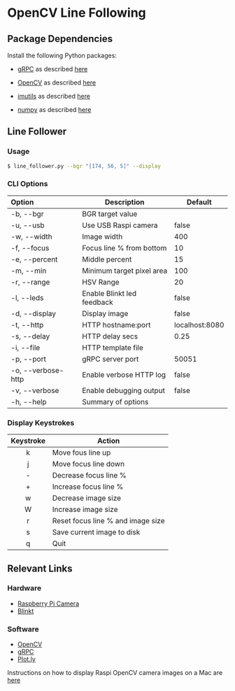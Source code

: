 # OpenCV Line Following

## Package Dependencies

Install the following Python packages: 

* [gRPC](http://www.grpc.io/docs/guides/index.html) 
as described [here](http://www.athenian-robotics.org/grpc/)

* [OpenCV](http://opencv.org) 
as described [here](http://www.athenian-robotics.org/opencv/)

* [imutils](https://github.com/jrosebr1/imutils)
as described [here](http://www.athenian-robotics.org/imutils/)

* [numpy](http://www.numpy.org)
as described [here](http://www.athenian-robotics.org/numpy/)


## Line Follower

### Usage 

```bash
$ line_follower.py --bgr "[174, 56, 5]" --display 
```

### CLI Options

| Option         | Description                                        | Default        |
|:---------------|----------------------------------------------------|----------------|
| -b, --bgr      | BGR target value                                   |                |
| -u, --usb      | Use USB Raspi camera                               | false          |
| -w, --width    | Image width                                        | 400            |
| -f, --focus    | Focus line % from bottom                           | 10             |
| -e, --percent  | Middle percent                                     | 15             |
| -m, --min      | Minimum target pixel area                          | 100            |
| -r, --range    | HSV Range                                          | 20             |
| -l, --leds     | Enable Blinkt led feedback                         | false          |
| -d, --display  | Display image                                      | false          |
| -t, --http     | HTTP hostname:port                                 | localhost:8080 |
| -s, --delay    | HTTP delay secs                                    | 0.25           |
| -i, --file     | HTTP template file                                 |                |
| -p, --port     | gRPC server port                                   | 50051          |
| -o, --verbose-http | Enable verbose HTTP log                        | false          |
| -v, --verbose  | Enable debugging output                            | false          |
| -h, --help     | Summary of options                                 |                |

### Display Keystrokes

| Keystroke  | Action                                             |
|:----------:|----------------------------------------------------|
| k          | Move fous line up                                  |
| j          | Move focus line down                               |
| -          | Decrease focus line %                              |
| +          | Increase focus line %                              |
| w          | Decrease image size                                |
| W          | Increase image size                                |
| r          | Reset focus line % and image size                  |
| s          | Save current image to disk                         |
| q          | Quit                                               |

## Relevant Links

### Hardware
* [Raspberry Pi Camera](https://www.adafruit.com/products/3099)
* [Blinkt](http://www.athenian-robotics.org/blinkt/)

### Software
* [OpenCV](http://www.athenian-robotics.org/opencv/)
* [gRPC](http://www.athenian-robotics.org/grpc/)
* [Plot.ly](http://www.athenian-robotics.org/plotly/)

Instructions on how to display Raspi OpenCV camera images on a Mac are 
[here](http://www.athenian-robotics.org/opencv/)